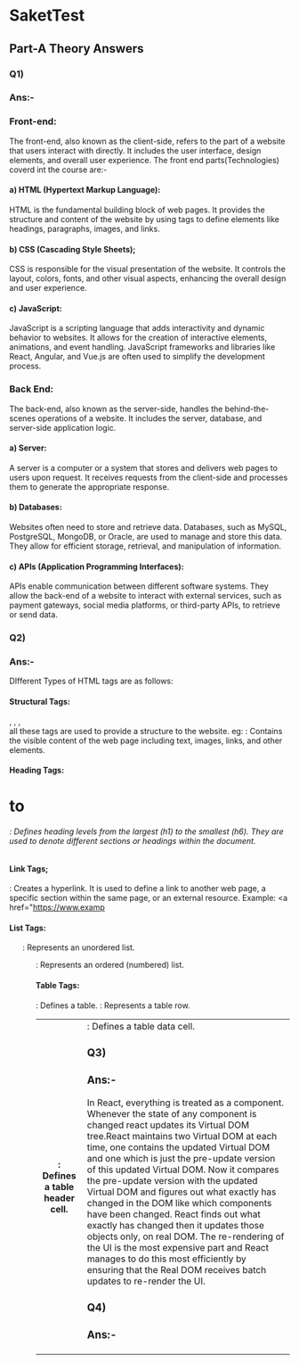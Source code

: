 # SaketTest

## Part-A Theory Answers

### Q1)
### Ans:-
### Front-end:
The front-end, also known as the client-side, refers to the part of a website that users interact with directly. It includes the user interface, design elements, and overall user experience. The front end parts(Technologies) coverd int the course are:-
#### a) HTML (Hypertext Markup Language): 
HTML is the fundamental building block of web pages. It provides the structure and content of the website by using tags to define elements like headings, paragraphs, images, and links.
#### b) CSS (Cascading Style Sheets);
CSS is responsible for the visual presentation of the website. It controls the layout, colors, fonts, and other visual aspects, enhancing the overall design and user experience.
#### c) JavaScript: 
JavaScript is a scripting language that adds interactivity and dynamic behavior to websites. It allows for the creation of interactive elements, animations, and event handling. JavaScript frameworks and libraries like React, Angular, and Vue.js are often used to simplify the development process.

### Back End:
The back-end, also known as the server-side, handles the behind-the-scenes operations of a website. It includes the server, database, and server-side application logic.
#### a) Server:
A server is a computer or a system that stores and delivers web pages to users upon request. It receives requests from the client-side and processes them to generate the appropriate response.
#### b) Databases: 
Websites often need to store and retrieve data. Databases, such as MySQL, PostgreSQL, MongoDB, or Oracle, are used to manage and store this data. They allow for efficient storage, retrieval, and manipulation of information.
#### c) APIs (Application Programming Interfaces):
APIs enable communication between different software systems. They allow the back-end of a website to interact with external services, such as payment gateways, social media platforms, or third-party APIs, to retrieve or send data.

### Q2)
### Ans:-
DIfferent Types of HTML tags are as follows:
#### Structural Tags:
<html>, <body>, <head>, <div> all these tags are used to provide a structure to the website.
eg: <body>: Contains the visible content of the web page including text, images, links, and other elements.

#### Heading Tags:
<h1> to <h6>: Defines heading levels from the largest (h1) to the smallest (h6). They are used to denote different sections or headings within the document.

#### Link Tags;
<a>: Creates a hyperlink. It is used to define a link to another web page, a specific section within the same page, or an external resource.
Example: <a href="https://www.examp

#### List Tags:
<ul>: Represents an unordered list.
<ol>: Represents an ordered (numbered) list.

#### Table Tags:
<table>: Defines a table.
<tr>: Represents a table row.
<th>: Defines a table header cell.
<td>: Defines a table data cell.

### Q3)
### Ans:-
In React, everything is treated as a component. Whenever the state of any component is changed react updates its Virtual DOM tree.React maintains two Virtual DOM at each time, one contains the updated Virtual DOM and one which is just the pre-update version of this updated Virtual DOM. Now it compares the pre-update version with the updated Virtual DOM and figures out what exactly has changed in the DOM like which components have been changed. React finds out what exactly has changed then it updates those objects only, on real DOM. The re-rendering of the UI is the most expensive part and React manages to do this most efficiently by ensuring that the Real DOM receives batch updates to re-render the UI. 

### Q4)
### Ans:-
